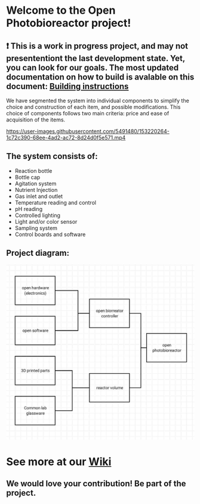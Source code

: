 # Welcome to the Open Photobioreactor project!

## ❗ This is a work in progress project, and may not presententiont the last development state. Yet, you can look for our goals. The most updated documentation on how to build is avalable on this document: [Building instructions](https://github.com/VitorFrost/photobioreactor/blob/main/Bioreactor%20instructions.pdf) 


We have segmented the system into individual components to simplify the choice
and construction of each item, and possible modifications. This choice of components follows two main criteria: price and ease of acquisition of the items.


https://user-images.githubusercontent.com/5491480/153220264-1c72c390-68ee-4ad2-ac72-8d24d0f5e571.mp4



## The system consists of:

- Reaction bottle
- Bottle cap
- Agitation system
- Nutrient Injection
- Gas inlet and outlet
- Temperature reading and control
- pH reading
- Controlled lighting
- Light and/or color sensor
- Sampling system
- Control boards and software

## Project diagram:
 ![Diagram](https://github.com/VitorFrost/photobioreactor/blob/main/Images/diagram.jpg)

# See more at our [Wiki](https://github.com/VitorFrost/photobioreactor/wiki)


## We would love your contribution! Be part of the project.
